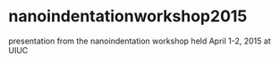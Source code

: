 # nanoindentationworkshop2015
presentation from the nanoindentation workshop held April 1-2, 2015 at UIUC
